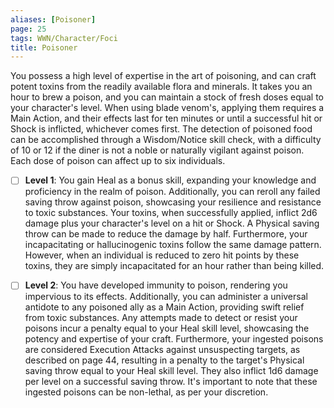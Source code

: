 ```yaml
---
aliases: [Poisoner]
page: 25
tags: WWN/Character/Foci
title: Poisoner
---
```

You possess a high level of expertise in the art of poisoning, and can craft potent toxins from the readily available flora and minerals. It takes you an hour to brew a poison, and you can maintain a stock of fresh doses equal to your character's level. When using blade venom's, applying them requires a Main Action, and their effects last for ten minutes or until a successful hit or Shock is inflicted, whichever comes first. The detection of poisoned food can be accomplished through a Wisdom/Notice skill check, with a difficulty of 10 or 12 if the diner is not a noble or naturally vigilant against poison. Each dose of poison can affect up to six individuals.

- [ ] **Level 1**: You gain Heal as a bonus skill, expanding your knowledge and proficiency in the realm of poison. Additionally, you can reroll any failed saving throw against poison, showcasing your resilience and resistance to toxic substances. Your toxins, when successfully applied, inflict 2d6 damage plus your character's level on a hit or Shock. A Physical saving throw can be made to reduce the damage by half. Furthermore, your incapacitating or hallucinogenic toxins follow the same damage pattern. However, when an individual is reduced to zero hit points by these toxins, they are simply incapacitated for an hour rather than being killed.

- [ ] **Level 2**: You have developed immunity to poison, rendering you impervious to its effects. Additionally, you can administer a universal antidote to any poisoned ally as a Main Action, providing swift relief from toxic substances. Any attempts made to detect or resist your poisons incur a penalty equal to your Heal skill level, showcasing the potency and expertise of your craft. Furthermore, your ingested poisons are considered Execution Attacks against unsuspecting targets, as described on page 44, resulting in a penalty to the target's Physical saving throw equal to your Heal skill level. They also inflict 1d6 damage per level on a successful saving throw. It's important to note that these ingested poisons can be non-lethal, as per your discretion.
